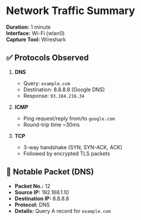 # Network Traffic Summary

**Duration:** 1 minute  
**Interface:** Wi-Fi (wlan0)  
**Capture Tool:** Wireshark

## ✅ Protocols Observed

1. **DNS**
   - Query: `example.com`
   - Destination: 8.8.8.8 (Google DNS)
   - Response: `93.184.216.34`

2. **ICMP**
   - Ping request/reply from/to `google.com`
   - Round-trip time ~30ms

3. **TCP**
   - 3-way handshake (SYN, SYN-ACK, ACK)
   - Followed by encrypted TLS packets

## 🧾 Notable Packet (DNS)

- **Packet No.:** 12  
- **Source IP:** 192.168.1.10  
- **Destination IP:** 8.8.8.8  
- **Protocol:** DNS  
- **Details:** Query A record for `example.com`
